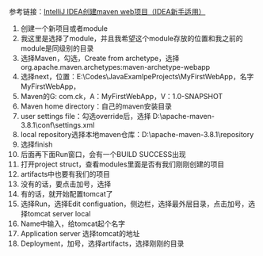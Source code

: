 参考链接：[IntelliJ IDEA创建maven web项目（IDEA新手适用）](https://blog.csdn.net/czc9309/article/details/80304074)

1. 创建一个新项目或者module
2. 我这里是选择了module，并且我希望这个module存放的位置和我之前的module是同级别的目录
3. 选择Maven，勾选，Create from archetype，选择org.apache.maven.archetypes:maven-archetype-webapp
4. 选择next，位置：E:\Codes\JavaExamlpeProjects\MyFirstWebApp，名字 MyFirstWebApp，
5. Maven的G: com.ck，A：MyFirstWebApp，V：1.0-SNAPSHOT
6. Maven home directory：自己的maven安装目录
7. user settings file：勾选override后，选择 D:\apache-maven-3.8.1\conf\settings.xml
8. local repository选择本地maven仓库：D:\apache-maven-3.8.1\repository
9. 选择finish
10. 后面再下面Run窗口，会有一个BUILD SUCCESS出现
11. 打开project struct，查看modules里面是否有我们刚刚创建的项目
12. artifacts中也要有我们的项目
13. 没有的话，要点击加号，选择
14. 有的话，就开始配置tomcat了
15. 选择Run，选择Edit configuation，侧边栏，选择最外层目录，点击加号，选择tomcat server local
16. Name中输入，给tomcat起个名字
17. Application server 选择tomcat的地址
18. Deployment，加号，选择artifacts，选择刚刚的目录

